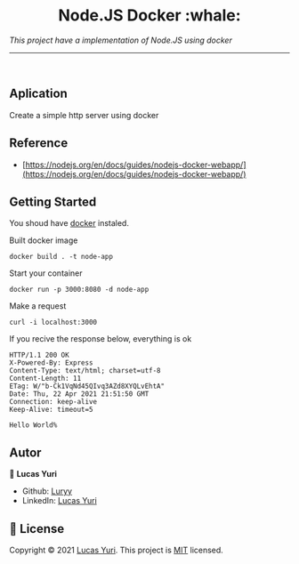 <h1 align="center">Node.JS Docker :whale:</h1>

_This project have a implementation of Node.JS using docker_

----
<br/>

## Aplication
Create a simple http server using docker

## Reference
- [https://nodejs.org/en/docs/guides/nodejs-docker-webapp/](https://nodejs.org/en/docs/guides/nodejs-docker-webapp/)

## Getting Started

You shoud have [docker](https://www.docker.com/) instaled.

Built docker image
```
docker build . -t node-app
```

Start your container
```
docker run -p 3000:8080 -d node-app
```

Make a request
```
curl -i localhost:3000
```

If you recive the response below, everything is ok
```
HTTP/1.1 200 OK
X-Powered-By: Express
Content-Type: text/html; charset=utf-8
Content-Length: 11
ETag: W/"b-Ck1VqNd45QIvq3AZd8XYQLvEhtA"
Date: Thu, 22 Apr 2021 21:51:50 GMT
Connection: keep-alive
Keep-Alive: timeout=5

Hello World%   
```

## Autor

👤 **Lucas Yuri**

- Github: [Luryy](https://github.com/luryy)
- LinkedIn: [Lucas Yuri](https://linkedin.com/in/lucas-yuri)


## 📝 License

Copyright © 2021 [Lucas Yuri](https://github.com/luryy).
This project is [MIT](LICENSE) licensed.
